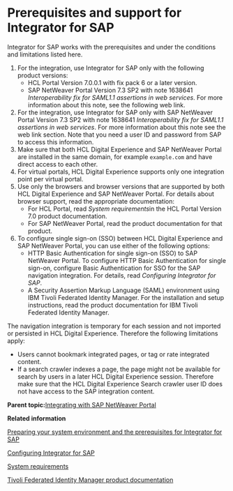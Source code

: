 # Prerequisites and support for Integrator for SAP 

Integrator for SAP works with the prerequisites and under the conditions and limitations listed here.

1.  For the integration, use Integrator for SAP only with the following product versions:
    -   HCL Portal Version 7.0.0.1 with fix pack 6 or a later version.
    -   SAP NetWeaver Portal Version 7.3 SP2 with note 1638641 *Interoperability fix for SAML1.1 assertions in web services*. For more information about this note, see the following web link.
2.  For the integration, use Integrator for SAP only with SAP NetWeaver Portal Version 7.3 SP2 with note 1638641 *Interoperability fix for SAML1.1 assertions in web services*. For more information about this note see the web link section. Note that you need a user ID and password from SAP to access this information.
3.  Make sure that both HCL Digital Experience and SAP NetWeaver Portal are installed in the same domain, for example `example.com` and have direct access to each other.
4.  For virtual portals, HCL Digital Experience supports only one integration point per virtual portal.
5.  Use only the browsers and browser versions that are supported by both HCL Digital Experience and SAP NetWeaver Portal. For details about browser support, read the appropriate documentation:
    -   For HCL Portal, read *System requirements*in the HCL Portal Version 7.0 product documentation.
    -   For SAP NetWeaver Portal, read the product documentation for that product.
6.  To configure single sign-on \(SSO\) between HCL Digital Experience and SAP NetWeaver Portal, you can use either of the following options:
    -   HTTP Basic Authentication for single sign-on \(SSO\) to SAP NetWeaver Portal. To configure HTTP Basic Authentication for single sign-on, configure Basic Authentication for SSO for the SAP navigation integration. For details, read *Configuring Integrator for SAP*.
    -   A Security Assertion Markup Language \(SAML\) environment using IBM Tivoli Federated Identity Manager. For the installation and setup instructions, read the product documentation for IBM Tivoli Federated Identity Manager.

The navigation integration is temporary for each session and not imported or persisted in HCL Digital Experience. Therefore the following limitations apply:

-   Users cannot bookmark integrated pages, or tag or rate integrated content.
-   If a search crawler indexes a page, the page might not be available for search by users in a later HCL Digital Experience session. Therefore make sure that the HCL Digital Experience Search crawler user ID does not have access to the SAP integration content.

**Parent topic:**[Integrating with SAP NetWeaver Portal ](../admin-system/sap_int.md)

**Related information**  


[Preparing your system environment and the prerequisites for Integrator for SAP ](../admin-system/sap_int_prep.md)

[Configuring Integrator for SAP ](../admin-system/sap_int_cfg.md)

[System requirements ](../overview/inst_req.md)

[Tivoli Federated Identity Manager product documentation](https://community.ibm.com/community/user/legacy)

